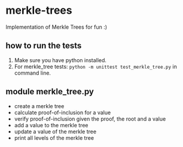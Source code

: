# merkle-trees
Implementation of Merkle Trees for fun :)

## how to run the tests
1. Make sure you have python installed.
2. For merkle_tree tests: `python -m unittest test_merkle_tree.py` in command line.

## module merkle_tree.py
- create a merkle tree
- calculate proof-of-inclusion for a value
- verify proof-of-inclusion given the proof, the root and a value
- add a value to the merkle tree
- update a value of the merkle tree
- print all levels of the merkle tree
